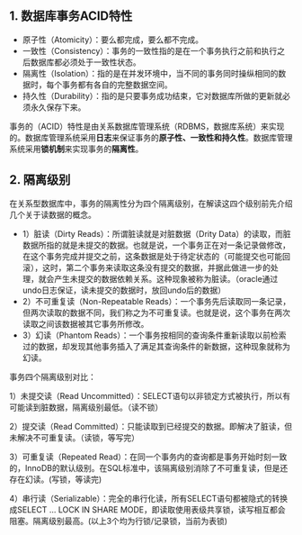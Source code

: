 

## 1. 数据库事务ACID特性
- 原子性（Atomicity）：要么都完成，要么都不完成。
- 一致性（Consistency）：事务的一致性指的是在一个事务执行之前和执行之后数据库都必须处于一致性状态。
- 隔离性（Isolation）：指的是在并发环境中，当不同的事务同时操纵相同的数据时，每个事务都有各自的完整数据空间。
- 持久性（Durability）：指的是只要事务成功结束，它对数据库所做的更新就必须永久保存下来。

事务的（ACID）特性是由关系数据库管理系统（RDBMS，数据库系统）来实现的。数据库管理系统采用**日志**来保证事务的**原子性、一致性和持久性**。数据库管理系统采用**锁机制**来实现事务的**隔离性**。


## 2. 隔离级别
在关系型数据库中，事务的隔离性分为四个隔离级别，在解读这四个级别前先介绍几个关于读数据的概念。
- 1）脏读（Dirty Reads）：所谓脏读就是对脏数据（Drity Data）的读取，而脏数据所指的就是未提交的数据。也就是说，一个事务正在对一条记录做修改，在这个事务完成并提交之前，这条数据是处于待定状态的（可能提交也可能回滚），这时，第二个事务来读取这条没有提交的数据，并据此做进一步的处理，就会产生未提交的数据依赖关系。这种现象被称为脏读。（oracle通过undo日志保证，读未提交的数据时，放回undo后的数据）
- 2）不可重复读（Non-Repeatable Reads）：一个事务先后读取同一条记录，但两次读取的数据不同，我们称之为不可重复读。也就是说，这个事务在两次读取之间该数据被其它事务所修改。
- 3）幻读（Phantom Reads）：一个事务按相同的查询条件重新读取以前检索过的数据，却发现其他事务插入了满足其查询条件的新数据，这种现象就称为幻读。


事务四个隔离级别对比：

1）未提交读（Read Uncommitted）：SELECT语句以非锁定方式被执行，所以有可能读到脏数据，隔离级别最低。（读不锁）

2）提交读（Read Committed）：只能读取到已经提交的数据。即解决了脏读，但未解决不可重复读。（读锁，等写完）

3）可重复读（Repeated Read）：在同一个事务内的查询都是事务开始时刻一致的，InnoDB的默认级别。在SQL标准中，该隔离级别消除了不可重复读，但是还存在幻读。(写锁，等读完)

4）串行读（Serializable）：完全的串行化读，所有SELECT语句都被隐式的转换成SELECT ... LOCK IN SHARE MODE，即读取使用表级共享锁，读写相互都会阻塞。隔离级别最高。(以上3个均为行锁/记录锁，当前为表锁)
